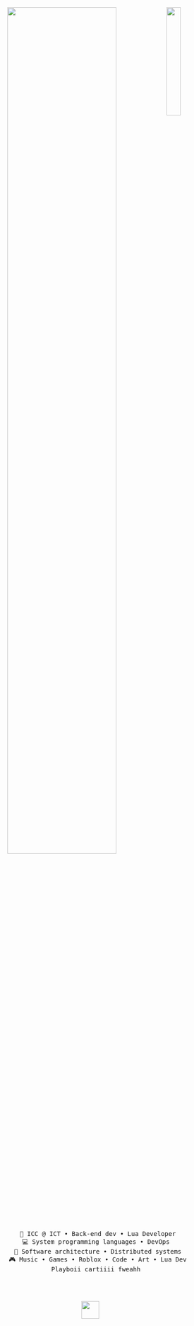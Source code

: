 <div align="center">
<img src="https://github.com/innng/innng/assets/26755058/5e0ce0fb-c544-4f8c-a307-5849165746d0" width="25%" align="right" />
<img src="https://readme-typing-svg.demolab.com?font=Inconsolata&weight=500&size=50&duration=4000&pause=300&color=A7A459&center=true&vCenter=true&multiline=true&repeat=false&random=false&width=1300&height=140&lines=Hello+hello;I'm+Hash%2C+a+lua+developer+and++python dev+nice to meet you+%E2%9C%A9" width="70%" />
<br><br>
<pre>
    💼 ICC @ ICT • Back-end dev • Lua Developer
    💻 System programming languages • DevOps 
    📖 Software architecture • Distributed systems
    🎮 Music • Games • Roblox • Code • Art • Lua Dev
    Playboii cartiiii fweahh 

</pre>
<br><br>
<img src="https://raw.githubusercontent.com/innng/innng/master/assets/kyubey.gif" height="40" />
<br><br><br>


